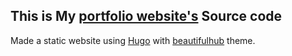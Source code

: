 This is My [portfolio website's](https://vaibhavk.github.io) Source code
---
Made a static website using [Hugo](https://github.com/gohugoio/hugo) with [beautifulhub](https://github.com/halogenica/beautifulhugo) theme.
